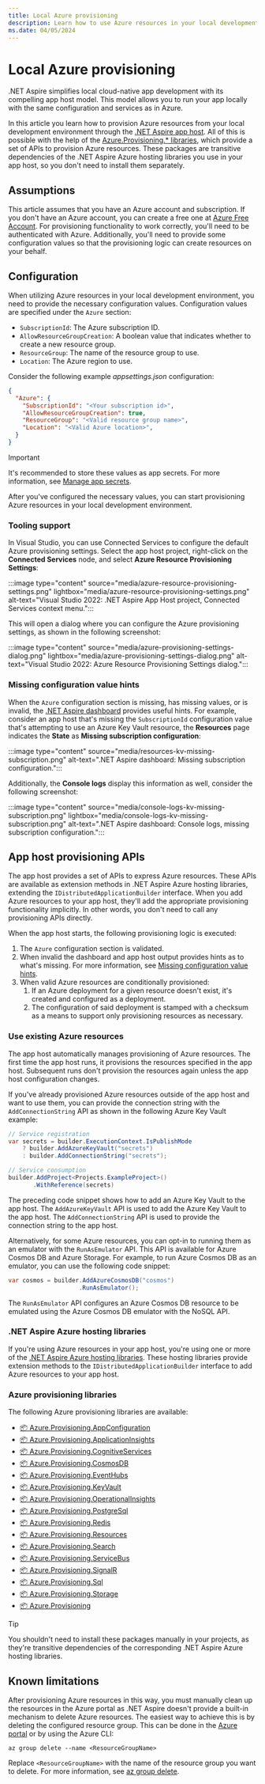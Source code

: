 ```yaml
---
title: Local Azure provisioning
description: Learn how to use Azure resources in your local development environment.
ms.date: 04/05/2024
---
```


# Local Azure provisioning

.NET Aspire simplifies local cloud-native app development with its compelling app host model. This model allows you to run your app locally with the same configuration and services as in Azure.

In this article you learn how to provision Azure resources from your local development environment through the [.NET Aspire app host](../../fundamentals/app-host-overview.md). All of this is possible with the help of the [Azure.Provisioning.* libraries](#azure-provisioning-libraries), which provide a set of APIs to provision Azure resources. These packages are transitive dependencies of the .NET Aspire Azure hosting libraries you use in your app host, so you don't need to install them separately.

## Assumptions

This article assumes that you have an Azure account and subscription. If you don't have an Azure account, you can create a free one at [Azure Free Account](https://azure.microsoft.com/free/). For provisioning functionality to work correctly, you'll need to be authenticated with Azure. Additionally, you'll need to provide some configuration values so that the provisioning logic can create resources on your behalf.

## Configuration

When utilizing Azure resources in your local development environment, you need to provide the necessary configuration values. Configuration values are specified under the `Azure` section:

- `SubscriptionId`: The Azure subscription ID.
- `AllowResourceGroupCreation`: A boolean value that indicates whether to create a new resource group.
- `ResourceGroup`: The name of the resource group to use.
- `Location`: The Azure region to use.

Consider the following example _appsettings.json_ configuration:

```json
{
  "Azure": {
    "SubscriptionId": "<Your subscription id>",
    "AllowResourceGroupCreation": true,
    "ResourceGroup": "<Valid resource group name>",
    "Location": "<Valid Azure location>",
  }
}
```

> [!IMPORTANT]
> It's recommended to store these values as app secrets. For more information, see [Manage app secrets](/aspnet/core/security/app-secrets).

After you've configured the necessary values, you can start provisioning Azure resources in your local development environment.

### Tooling support

In Visual Studio, you can use Connected Services to configure the default Azure provisioning settings. Select the app host project, right-click on the **Connected Services** node, and select **Azure Resource Provisioning Settings**:

:::image type="content" source="media/azure-resource-provisioning-settings.png" lightbox="media/azure-resource-provisioning-settings.png" alt-text="Visual Studio 2022: .NET Aspire App Host project, Connected Services context menu.":::

This will open a dialog where you can configure the Azure provisioning settings, as shown in the following screenshot:

:::image type="content" source="media/azure-provisioning-settings-dialog.png" lightbox="media/azure-provisioning-settings-dialog.png" alt-text="Visual Studio 2022: Azure Resource Provisioning Settings dialog.":::

### Missing configuration value hints

When the `Azure` configuration section is missing, has missing values, or is invalid, the [.NET Aspire dashboard](../../fundamentals/dashboard.md) provides useful hints. For example, consider an app host that's missing the `SubscriptionId` configuration value that's attempting to use an Azure Key Vault resource, the **Resources** page indicates the **State** as **Missing subscription configuration**:

:::image type="content" source="media/resources-kv-missing-subscription.png" alt-text=".NET Aspire dashboard: Missing subscription configuration.":::

Additionally, the **Console logs** display this information as well, consider the following screenshot:

:::image type="content" source="media/console-logs-kv-missing-subscription.png" lightbox="media/console-logs-kv-missing-subscription.png" alt-text=".NET Aspire dashboard: Console logs, missing subscription configuration.":::

## App host provisioning APIs

The app host provides a set of APIs to express Azure resources. These APIs are available as extension methods in .NET Aspire Azure hosting libraries, extending the `IDistributedApplicationBuilder` interface. When you add Azure resources to your app host, they'll add the appropriate provisioning functionality implicitly. In other words, you don't need to call any provisioning APIs directly.

When the app host starts, the following provisioning logic is executed:

1. The `Azure` configuration section is validated.
1. When invalid the dashboard and app host output provides hints as to what's missing. For more information, see [Missing configuration value hints](#missing-configuration-value-hints).
1. When valid Azure resources are conditionally provisioned:
    1. If an Azure deployment for a given resource doesn't exist, it's created and configured as a deployment.
    1. The configuration of said deployment is stamped with a checksum as a means to support only provisioning resources as necessary.

### Use existing Azure resources

The app host automatically manages provisioning of Azure resources. The first time the app host runs, it provisions the resources specified in the app host. Subsequent runs don't provision the resources again unless the app host configuration changes.

If you've already provisioned Azure resources outside of the app host and want to use them, you can provide the connection string with the `AddConnectionString` API as shown in the following Azure Key Vault example:

```csharp
// Service registration
var secrets = builder.ExecutionContext.IsPublishMode
    ? builder.AddAzureKeyVault("secrets")
    : builder.AddConnectionString("secrets");

// Service consumption
builder.AddProject<Projects.ExampleProject>()
       .WithReference(secrets)
```

The preceding code snippet shows how to add an Azure Key Vault to the app host. The `AddAzureKeyVault` API is used to add the Azure Key Vault to the app host. The `AddConnectionString` API is used to provide the connection string to the app host.

Alternatively, for some Azure resources, you can opt-in to running them as an emulator with the `RunAsEmulator` API. This API is available for Azure Cosmos DB and Azure Storage. For example, to run Azure Cosmos DB as an emulator, you can use the following code snippet:

```csharp
var cosmos = builder.AddAzureCosmosDB("cosmos")
                    .RunAsEmulator();
```

The `RunAsEmulator` API configures an Azure Cosmos DB resource to be emulated using the Azure Cosmos DB emulator with the NoSQL API.

### .NET Aspire Azure hosting libraries

If you're using Azure resources in your app host, you're using one or more of the [.NET Aspire Azure hosting libraries](../../fundamentals/app-host-overview.md#azure-hosting-libraries). These hosting libraries provide extension methods to the `IDistributedApplicationBuilder` interface to add Azure resources to your app host.

### Azure provisioning libraries

The following Azure provisioning libraries are available:

- [📦 Azure.Provisioning.AppConfiguration](https://www.nuget.org/packages/Azure.Provisioning.AppConfiguration)
- [📦 Azure.Provisioning.ApplicationInsights](https://www.nuget.org/packages/Azure.Provisioning.ApplicationInsights)
- [📦 Azure.Provisioning.CognitiveServices](https://www.nuget.org/packages/Azure.Provisioning.CognitiveServices)
- [📦 Azure.Provisioning.CosmosDB](https://www.nuget.org/packages/Azure.Provisioning.CosmosDB)
- [📦 Azure.Provisioning.EventHubs](https://www.nuget.org/packages/Azure.Provisioning.EventHubs)
- [📦 Azure.Provisioning.KeyVault](https://www.nuget.org/packages/Azure.Provisioning.KeyVault)
- [📦 Azure.Provisioning.OperationalInsights](https://www.nuget.org/packages/Azure.Provisioning.OperationalInsights)
- [📦 Azure.Provisioning.PostgreSql](https://www.nuget.org/packages/Azure.Provisioning.PostgreSql)
- [📦 Azure.Provisioning.Redis](https://www.nuget.org/packages/Azure.Provisioning.Redis)
- [📦 Azure.Provisioning.Resources](https://www.nuget.org/packages/Azure.Provisioning.Resources)
- [📦 Azure.Provisioning.Search](https://www.nuget.org/packages/Azure.Provisioning.Search)
- [📦 Azure.Provisioning.ServiceBus](https://www.nuget.org/packages/Azure.Provisioning.ServiceBus)
- [📦 Azure.Provisioning.SignalR](https://www.nuget.org/packages/Azure.Provisioning.SignalR)
- [📦 Azure.Provisioning.Sql](https://www.nuget.org/packages/Azure.Provisioning.Sql)
- [📦 Azure.Provisioning.Storage](https://www.nuget.org/packages/Azure.Provisioning.Storage)
- [📦 Azure.Provisioning](https://www.nuget.org/packages/Azure.Provisioning)

> [!TIP]
> You shouldn't need to install these packages manually in your projects, as they're transitive dependencies of the corresponding .NET Aspire Azure hosting libraries.

## Known limitations

After provisioning Azure resources in this way, you must manually clean up the resources in the Azure portal as .NET Aspire doesn't provide a built-in mechanism to delete Azure resources. The easiest way to achieve this is by deleting the configured resource group. This can be done in the [Azure portal](/azure/azure-resource-manager/management/delete-resource-group?tabs=azure-portal#delete-resource-group) or by using the Azure CLI:

```azurecli
az group delete --name <ResourceGroupName>
```

Replace `<ResourceGroupName>` with the name of the resource group you want to delete. For more information, see [az group delete](/cli/azure/group#az-group-delete).
